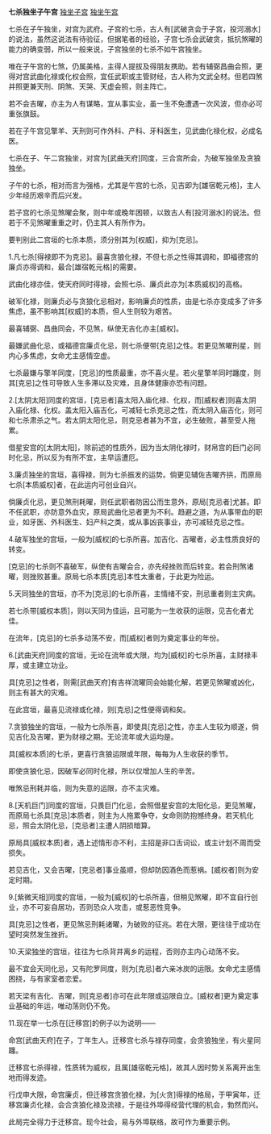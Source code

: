 **七杀独坐子午宫**
[独坐子宫](./七杀独坐子宫.png)
[独坐午宫](./七杀独坐午宫.png)

七杀在子午独坐，对宫为武府。子宫的七杀，古人有[武破贪会于子宫，投河溺水]的说法，虽然这说法有待验征，但据笔者的经验，子宫七杀会武破贪，抵抗煞曜的能力的确变弱，所以一般来说，子宫独坐的七杀不如午宫独坐。

唯在子午宫的七煞，仍属美格，主得人提拔及得朋友携助。若有辅弼昌曲会照，更得对宫武曲化禄或化权会照，宜任武职或主管财经，古人称为文武全材。但若四煞并照更兼天刑、阴煞、天哭、天虚会照，则主阵亡。

若不会吉曜，亦主为人有谋略，宜从事实业，虽一生不免遭遇一次风波，但亦必可重张旗鼓。

若在子午宫见擎羊、天刑则可作外科、产科、牙科医生，见武曲化禄化权，必成名医。

七杀在子、午二宫独坐，对宫为[武曲天府]同度，三合宫所会，为破军独坐及贪狼独坐。

子午的七杀，相对而言为强格，尤其是午宫的七杀，见吉即为[雄宿乾元格]，主人少年经历艰辛而后兴发。

若子宫的七杀见煞曜会聚，则中年或晚年困顿，以致古人有[投河溺水]的说法。但若于不见煞曜重重之时，仍主其人有所作为。

要判别此二宫垣的七杀本质，须分别其为[权威]，抑为[克忌]。

1.凡七杀[得禄即不为克忌]。最喜贪狼化禄，不但七杀之性得其调和，即福德宫的廉贞亦得调和，最合[雄宿乾元格]的需要。

武曲化禄亦佳，使天府同时得禄，会照七杀、廉贞此亦为[本质威权]的高格。

破军化禄，则廉贞必与贪狼化忌相对，影响廉贞的性质，由是七杀亦变成多了许多焦虑，虽不影响其[权威]的本质，但人生则较为艰苦。

最喜辅弼、昌曲同会，不见煞，纵使无吉化亦主[威权]。

最嫌武曲化忌，或福德宫廉贞化忌，则七杀便带[克忌]之性。若更见煞曜刑星，则内心多焦虑，女命尤主感情空虚。

七杀最嫌与擎羊同度，[克忌]的性质最重，亦不喜火星。若火星擎羊同时躔度，则其[克忌]之性可导致人生多滞以及灾难，且身体健康亦恐有问题。

2.[太阴太阳]同度的宫垣，[克忌者]喜太阳入庙化禄、化权，而[威权者]则喜太阴入庙化禄、化权。盖太阳入庙吉化，可减轻七杀克忌之性，而太阴入庙吉化，则可和七杀肃杀之气。若太阴太阳化忌，则克忌者甚为不宜，必生破败，甚至受人拖累。

借星安宫的[太阴太阳]，除前述的性质外，因为当太阴化禄时，财帛宫的巨门必同时化忌，所以反为有所不宜，主早运遭厄。

3.廉贞独坐的宫垣，喜得禄，则为七杀振发的运势。倘更见辅佐吉曜齐拱，而原局七杀[本质威权]者，在此运内可创业自兴。

倘廉贞化忌，更见煞刑耗曜，则任武职者防因公而生意外，原局[克忌者]尤甚。即不任武职，亦防意外血灾，原局武曲化忌者更为不利。趋避之道，为从事带血的职业，如牙医、外科医生、妇产科之类，或从事凶丧事业，亦可减轻克忌之性。

4.破军独坐的宫垣，一般为[威权]的七杀所喜。加吉化、吉曜者，必主性质良好的转变。

[克忌]的七杀则不喜破军，纵使有吉曜会合，亦先经挫败而后转变。若会刑煞诸曜，则挫败甚重。原局七杀本质[克忌]本性太重者，于此更为险运。

5.天同独坐的宫垣，亦不为[克忌]的七杀所喜，主情绪不安，刑忌重者则主灾病。

若七杀带[威权本质]，则以天同为佳运，且可能为一生收获的运限，见吉化者尤佳。

在流年，[克忌]的七杀多动荡不安，而[威权]者则为奠定事业的年份。

6.[武曲天府]同度的宫垣，无论在流年或大限，均为[威权]的七杀所喜，主财禄丰厚，或主建立功业。

具[克忌]之性者，则需[武曲天府]有吉祥流曜同会始能化解，若更见煞曜或凶化，则主有甚大的灾难。

在此宫垣，最喜见流禄或化禄，则[克忌]之性便得调和矣。

7.贪狼独坐的宫垣，一般为七杀所喜，即使具[克忌]之性，亦主人生较为顺遂，倘见吉化及吉曜，更为财禄之期。无论流年或大运均是。

具[威权本质]的七杀，更喜行贪狼运限或年限，每每为人生收获的季节。

即使贪狼化忌，因破军必同时化禄，所以仅增加人生的辛苦。

唯煞忌刑耗并临，则为失意的运限，亦不主灾难。

8.[天机巨门]同度的宫垣，只畏巨门化忌，会照借星安宫的太阳化忌，更见煞曜，而原局七杀具[克忌]本质者，则主为人拖累争夺，女命则防抱憾终身。若天机化忌，照会太阴化忌，[克忌者]主遭人阴损暗算。

原局具[威权本质]者，遇上述情形亦不利，主招是非口舌词讼，或主计划不周而受损失。

若见吉化，又会吉曜，[克忌者]事业虽顺，但却防因酒色而惹祸。[威权者]则为安定时期。

9.[紫微天相]同度的宫垣，一般为[威权]的七杀所喜，但稍见煞曜，即不宜自行创业，亦不可妄自居功，否则恐众人攻击，或惹恶性竞争。

具[克忌]之性者，更见煞忌刑耗诸曜，为破败的征兆。若在大限，更往往于成功在望时突然发生挫折。

10.天梁独坐的宫垣，往往为七杀背井离乡的运程，否则亦主内心动荡不安。

最不宜会天同化忌，又有陀罗同度，则为[克忌]者六亲冰炭的运限。女命尤主感情困挠，与有家室者恋爱。

若天梁有吉化、吉曜，则[克忌者]亦可在此年限或运限自立。[威权者]更为奠定事业基础的年运，唯动荡则仍不免。

11.现在举一七杀在[迁移宫]的例子以为说明——

命宫[武曲天府]在子，丁年生人。迁移宫七杀与禄存同度，会贪狼独坐，有火星同躔。

迁移宫七杀得禄，性质转为威权，且属[雄宿乾元格]，故其人因时势关系离开出生地而得发迹。

行戊申大限，命宫廉贞，但迁移宫贪狼化禄，为[火贪]得禄的格局，于甲寅年，迁移宫廉贞化禄，会合贪狼化禄及流禄，于是往外埠得经营代理的机会，勃然而兴。

此局完全得力于迁移宫。现今社会，易与外埠联络，故可作为重要示例。